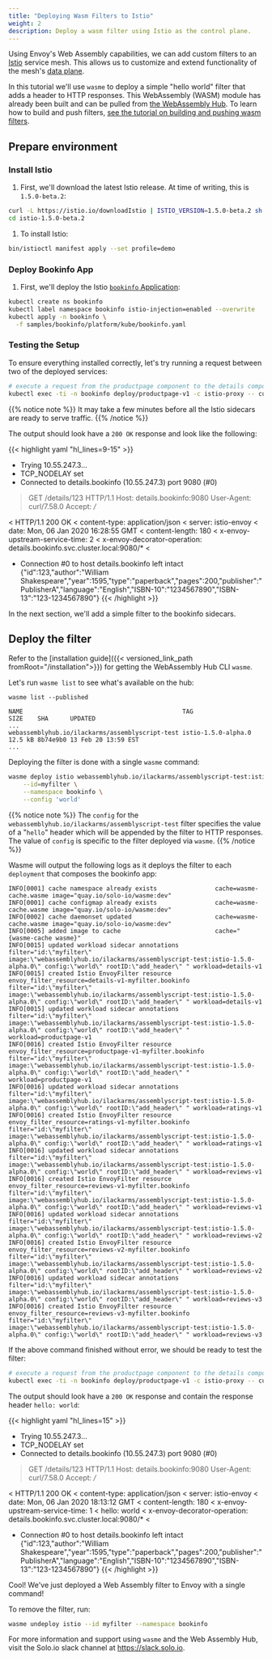 ```yaml
---
title: "Deploying Wasm Filters to Istio"
weight: 2
description: Deploy a wasm filter using Istio as the control plane.
---
```


Using Envoy's Web Assembly capabilities, we can add custom filters to an [Istio](https://istio.io) service mesh. This allows us to customize and extend functionality of the mesh's [data plane](https://blog.envoyproxy.io/service-mesh-data-plane-vs-control-plane-2774e720f7fc).

In this tutorial we'll use `wasme` to deploy a simple "hello world" filter that adds a header to HTTP responses. This WebAssembly (WASM) module has already been built and can be pulled from [the WebAssembly Hub](https://webassemblyhub.io). To learn how to build and push filters, [see the tutorial on building and pushing wasm filters](../getting_started.md).


## Prepare environment

### Install Istio

1. First, we'll download the latest Istio release. At time of writing, this is `1.5.0-beta.2`:

```bash
curl -L https://istio.io/downloadIstio | ISTIO_VERSION=1.5.0-beta.2 sh -
cd istio-1.5.0-beta.2
```

1. To install Istio:

```bash
bin/istioctl manifest apply --set profile=demo
```  

### Deploy Bookinfo App

1. First, we'll deploy the Istio [`bookinfo` Application](https://istio.io/docs/examples/bookinfo/):

```bash
kubectl create ns bookinfo
kubectl label namespace bookinfo istio-injection=enabled --overwrite
kubectl apply -n bookinfo \
  -f samples/bookinfo/platform/kube/bookinfo.yaml 
```

### Testing the Setup

To ensure everything installed correctly, let's try running a request between two of the deployed services:

```bash
# execute a request from the productpage component to the details component: 
kubectl exec -ti -n bookinfo deploy/productpage-v1 -c istio-proxy -- curl -v http://details.bookinfo:9080/details/123
```

{{% notice note %}}
It may take a few minutes before all the Istio sidecars are ready to serve traffic.
{{% /notice %}}

The output should look have a `200 OK` response and look like the following:

{{< highlight yaml "hl_lines=9-15" >}}
*   Trying 10.55.247.3...
* TCP_NODELAY set
* Connected to details.bookinfo (10.55.247.3) port 9080 (#0)
> GET /details/123 HTTP/1.1
> Host: details.bookinfo:9080
> User-Agent: curl/7.58.0
> Accept: */*
>
< HTTP/1.1 200 OK
< content-type: application/json
< server: istio-envoy
< date: Mon, 06 Jan 2020 16:28:55 GMT
< content-length: 180
< x-envoy-upstream-service-time: 2
< x-envoy-decorator-operation: details.bookinfo.svc.cluster.local:9080/*
<
* Connection #0 to host details.bookinfo left intact
{"id":123,"author":"William Shakespeare","year":1595,"type":"paperback","pages":200,"publisher":"PublisherA","language":"English","ISBN-10":"1234567890","ISBN-13":"123-1234567890"}
{{< /highlight >}}

In the next section, we'll add a simple filter to the bookinfo sidecars.  

## Deploy the filter

Refer to the [installation guide]({{< versioned_link_path fromRoot="/installation">}}) for getting the WebAssembly Hub CLI `wasme`.

Let's run `wasme list` to see what's available on the hub:

```shell
wasme list --published
```

```
NAME                                            TAG                 SIZE    SHA      UPDATED
...                 
webassemblyhub.io/ilackarms/assemblyscript-test istio-1.5.0-alpha.0 12.5 kB 8b74e9b0 13 Feb 20 13:59 EST
...
```

Deploying the filter is done with a single `wasme` command:

```bash
wasme deploy istio webassemblyhub.io/ilackarms/assemblyscript-test:istio-1.5.0-alpha.0 \
    --id=myfilter \
    --namespace bookinfo \
    --config 'world'
```

{{% notice note %}}
The `config` for the `webassemblyhub.io/ilackarms/assemblyscript-test` filter specifies the value of 
a "`hello`" header which will be appended by the filter to HTTP responses. The value of `config` is specific to the 
filter deployed via `wasme`.
{{% /notice %}}


Wasme will output the following logs as it deploys the filter to each `deployment` that composes the bookinfo app:

```
INFO[0001] cache namespace already exists                cache=wasme-cache.wasme image="quay.io/solo-io/wasme:dev"
INFO[0001] cache configmap already exists                cache=wasme-cache.wasme image="quay.io/solo-io/wasme:dev"
INFO[0002] cache daemonset updated                       cache=wasme-cache.wasme image="quay.io/solo-io/wasme:dev"
INFO[0005] added image to cache                          cache="{wasme-cache wasme}"
INFO[0015] updated workload sidecar annotations          filter="id:\"myfilter\" image:\"webassemblyhub.io/ilackarms/assemblyscript-test:istio-1.5.0-alpha.0\" config:\"world\" rootID:\"add_header\" " workload=details-v1
INFO[0015] created Istio EnvoyFilter resource            envoy_filter_resource=details-v1-myfilter.bookinfo filter="id:\"myfilter\" image:\"webassemblyhub.io/ilackarms/assemblyscript-test:istio-1.5.0-alpha.0\" config:\"world\" rootID:\"add_header\" " workload=details-v1
INFO[0015] updated workload sidecar annotations          filter="id:\"myfilter\" image:\"webassemblyhub.io/ilackarms/assemblyscript-test:istio-1.5.0-alpha.0\" config:\"world\" rootID:\"add_header\" " workload=productpage-v1
INFO[0016] created Istio EnvoyFilter resource            envoy_filter_resource=productpage-v1-myfilter.bookinfo filter="id:\"myfilter\" image:\"webassemblyhub.io/ilackarms/assemblyscript-test:istio-1.5.0-alpha.0\" config:\"world\" rootID:\"add_header\" " workload=productpage-v1
INFO[0016] updated workload sidecar annotations          filter="id:\"myfilter\" image:\"webassemblyhub.io/ilackarms/assemblyscript-test:istio-1.5.0-alpha.0\" config:\"world\" rootID:\"add_header\" " workload=ratings-v1
INFO[0016] created Istio EnvoyFilter resource            envoy_filter_resource=ratings-v1-myfilter.bookinfo filter="id:\"myfilter\" image:\"webassemblyhub.io/ilackarms/assemblyscript-test:istio-1.5.0-alpha.0\" config:\"world\" rootID:\"add_header\" " workload=ratings-v1
INFO[0016] updated workload sidecar annotations          filter="id:\"myfilter\" image:\"webassemblyhub.io/ilackarms/assemblyscript-test:istio-1.5.0-alpha.0\" config:\"world\" rootID:\"add_header\" " workload=reviews-v1
INFO[0016] created Istio EnvoyFilter resource            envoy_filter_resource=reviews-v1-myfilter.bookinfo filter="id:\"myfilter\" image:\"webassemblyhub.io/ilackarms/assemblyscript-test:istio-1.5.0-alpha.0\" config:\"world\" rootID:\"add_header\" " workload=reviews-v1
INFO[0016] updated workload sidecar annotations          filter="id:\"myfilter\" image:\"webassemblyhub.io/ilackarms/assemblyscript-test:istio-1.5.0-alpha.0\" config:\"world\" rootID:\"add_header\" " workload=reviews-v2
INFO[0016] created Istio EnvoyFilter resource            envoy_filter_resource=reviews-v2-myfilter.bookinfo filter="id:\"myfilter\" image:\"webassemblyhub.io/ilackarms/assemblyscript-test:istio-1.5.0-alpha.0\" config:\"world\" rootID:\"add_header\" " workload=reviews-v2
INFO[0016] updated workload sidecar annotations          filter="id:\"myfilter\" image:\"webassemblyhub.io/ilackarms/assemblyscript-test:istio-1.5.0-alpha.0\" config:\"world\" rootID:\"add_header\" " workload=reviews-v3
INFO[0016] created Istio EnvoyFilter resource            envoy_filter_resource=reviews-v3-myfilter.bookinfo filter="id:\"myfilter\" image:\"webassemblyhub.io/ilackarms/assemblyscript-test:istio-1.5.0-alpha.0\" config:\"world\" rootID:\"add_header\" " workload=reviews-v3
```

If the above command finished without error, we should be ready to test the filter:

```bash
# execute a request from the productpage component to the details component: 
kubectl exec -ti -n bookinfo deploy/productpage-v1 -c istio-proxy -- curl -v http://details.bookinfo:9080/details/123
```

The output should look have a `200 OK` response and contain the response header `hello: world`:

{{< highlight yaml "hl_lines=15" >}}
*   Trying 10.55.247.3...
* TCP_NODELAY set
* Connected to details.bookinfo (10.55.247.3) port 9080 (#0)
> GET /details/123 HTTP/1.1
> Host: details.bookinfo:9080
> User-Agent: curl/7.58.0
> Accept: */*
>
< HTTP/1.1 200 OK
< content-type: application/json
< server: istio-envoy
< date: Mon, 06 Jan 2020 18:13:12 GMT
< content-length: 180
< x-envoy-upstream-service-time: 1
< hello: world
< x-envoy-decorator-operation: details.bookinfo.svc.cluster.local:9080/*
<
* Connection #0 to host details.bookinfo left intact
{"id":123,"author":"William Shakespeare","year":1595,"type":"paperback","pages":200,"publisher":"PublisherA","language":"English","ISBN-10":"1234567890","ISBN-13":"123-1234567890"}
{{< /highlight >}}

Cool! We've just deployed a Web Assembly filter to Envoy with a single command!
 
To remove the filter, run: 

```bash 
wasme undeploy istio --id myfilter --namespace bookinfo
```

For more information and support using `wasme` and the Web Assembly Hub, visit the Solo.io slack channel at
https://slack.solo.io.
